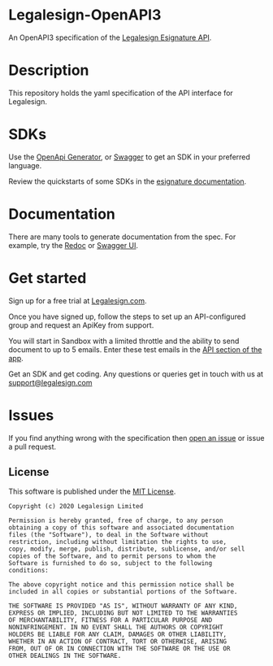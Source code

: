 # Legalesign-OpenAPI3

An OpenAPI3 specification of the [Legalesign Esignature API](https://legalesign.com/).

# Description

This repository holds the yaml specification of the API interface for Legalesign.

# SDKs

Use the [OpenApi Generator](https://github.com/OpenAPITools/openapi-generator), or [Swagger](https://app.swaggerhub.com/apis/legalesign/legalesign-api/oas3.2-oas3) to get an SDK in your preferred language. 


Review the quickstarts of some SDKs in the [esignature documentation](https://legalesign.com/articles/esignature-api/).


# Documentation

There are many tools to generate documentation from the spec. For example, try the [Redoc](https://redocly.github.io/redoc/?url=https://raw.githubusercontent.com/legalesign/Legalesign-V1-OpenAPI3/master/legalesign-api-v1.yaml) or [Swagger UI](https://swagger.io/tools/swagger-ui/).

# Get started

Sign up for a free trial at [Legalesign.com](https://legalesign.com).

Once you have signed up, follow the steps to set up an API-configured group and request an ApiKey from support. 

You will start in Sandbox with a limited throttle and the ability
to send document to up to 5 emails. Enter these test emails in the [API section of the app](https://app1.legalesign.com/acc/settings/#api).

Get an SDK and get coding. Any questions or queries get in touch with us at support@legalesign.com

# Issues

If you find anything wrong with the specification then [open an issue](https://github.com/legalesign/Legalesign-OpenAPI3/issues/new/) or issue a pull request.


## License

This software is published under the [MIT License](http://en.wikipedia.org/wiki/MIT_License).

	Copyright (c) 2020 Legalesign Limited

	Permission is hereby granted, free of charge, to any person
	obtaining a copy of this software and associated documentation
	files (the "Software"), to deal in the Software without
	restriction, including without limitation the rights to use,
	copy, modify, merge, publish, distribute, sublicense, and/or sell
	copies of the Software, and to permit persons to whom the
	Software is furnished to do so, subject to the following
	conditions:

	The above copyright notice and this permission notice shall be
	included in all copies or substantial portions of the Software.

	THE SOFTWARE IS PROVIDED "AS IS", WITHOUT WARRANTY OF ANY KIND,
	EXPRESS OR IMPLIED, INCLUDING BUT NOT LIMITED TO THE WARRANTIES
	OF MERCHANTABILITY, FITNESS FOR A PARTICULAR PURPOSE AND
	NONINFRINGEMENT. IN NO EVENT SHALL THE AUTHORS OR COPYRIGHT
	HOLDERS BE LIABLE FOR ANY CLAIM, DAMAGES OR OTHER LIABILITY,
	WHETHER IN AN ACTION OF CONTRACT, TORT OR OTHERWISE, ARISING
	FROM, OUT OF OR IN CONNECTION WITH THE SOFTWARE OR THE USE OR
	OTHER DEALINGS IN THE SOFTWARE.
